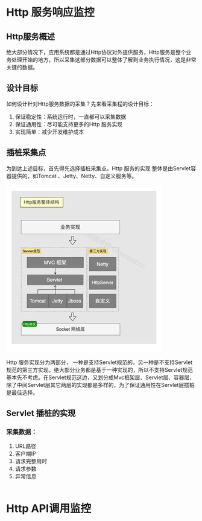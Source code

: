 # Http 服务响应监控

## Http服务概述

绝⼤部分情况下，应⽤系统都是通过Http协议对外提供服务，Http服务是整个业务处理开始的地⽅，所以采集这部分数据可以整体了解到业务执⾏情况，这是⾮常关键的数据。

## 设计⽬标

如何设计针对Http服务数据的采集？先来看采集程的设计⽬标：
1. 保证稳定性：系统运⾏时，⼀直都可以采集数据
2. 保证通⽤性：尽可能⽀持更多的Http 服务实现
3. 实现简单：减少开发维护成本

## 插桩采集点

为到达上述⽬标，⾸先得先选择插桩采集点。Http 服务的实现 整体是由Servlet容器提供的，如Tomcat 、Jetty、Netty、⾃定义服务等。

![](../../youdaonote-images/Pasted%20image%2020240620001255.png)

Http 服务实现分为两部分， ⼀种是⽀持Servlet规范的，另⼀种是不⽀持Servlet规范的第三⽅实现，绝⼤部分业务都是基于⼀种实现的，所以不⽀持Servlet规范基本先不考虑。在Servlet规范这边，⼜划分成Mvc框架层、Servlet层、容器层，除了中间Servlet层其它两层的实现都是多样的，为了保证通⽤性在Servlet层插桩是最佳选择。

## Servlet 插桩的实现

### 采集数据：

1. URL路径
2. 客户端IP
3. 请求完整⽤时
4. 请求参数
5. 异常信息

```java

```

# Http API调⽤监控